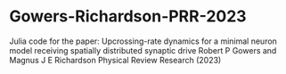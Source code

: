 # Gowers-Richardson-PRR-2023
Julia code for the paper: 
Upcrossing-rate dynamics for a minimal neuron model receiving spatially distributed synaptic drive
Robert P Gowers and Magnus J E Richardson
Physical Review Research (2023)
